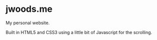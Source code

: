 jwoods.me
============
My personal website.

Built in HTML5 and CSS3 using a little bit of Javascript for the scrolling.
